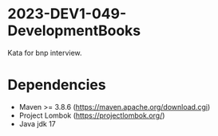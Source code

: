 # 2023-DEV1-049-DevelopmentBooks

Kata for bnp interview.


# Dependencies

- Maven >= 3.8.6 (https://maven.apache.org/download.cgi)
- Project Lombok (https://projectlombok.org/)
- Java jdk 17
